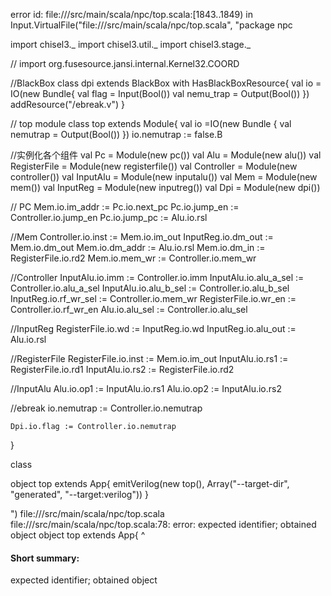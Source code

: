 error id: file://<WORKSPACE>/src/main/scala/npc/top.scala:[1843..1849) in Input.VirtualFile("file://<WORKSPACE>/src/main/scala/npc/top.scala", "package npc

import chisel3._
import chisel3.util._
import chisel3.stage._

// import org.fusesource.jansi.internal.Kernel32.COORD

//BlackBox
class dpi extends BlackBox with HasBlackBoxResource{
    val io = IO(new Bundle{
        val flag = Input(Bool())
        val nemu_trap = Output(Bool())
    })
    addResource("/ebreak.v")
}


// top module
class top extends Module{
    val io =IO(new Bundle {
        val nemutrap = Output(Bool())
    })
    io.nemutrap := false.B

//实例化各个组件
    val Pc = Module(new pc())
    val Alu = Module(new alu())
    val RegisterFile = Module(new registerfile())
    val Controller = Module(new controller())
    val InputAlu = Module(new inputalu())
    val Mem = Module(new mem())
    val InputReg = Module(new inputreg())
    val Dpi = Module(new dpi())

// PC
    Mem.io.im_addr := Pc.io.next_pc
    Pc.io.jump_en := Controller.io.jump_en
    Pc.io.jump_pc := Alu.io.rsl

//Mem 
    Controller.io.inst := Mem.io.im_out
    InputReg.io.dm_out := Mem.io.dm_out
    Mem.io.dm_addr := Alu.io.rsl
    Mem.io.dm_in := RegisterFile.io.rd2
    Mem.io.mem_wr := Controller.io.mem_wr

//Controller
    InputAlu.io.imm := Controller.io.imm
    InputAlu.io.alu_a_sel := Controller.io.alu_a_sel
    InputAlu.io.alu_b_sel := Controller.io.alu_b_sel
    InputReg.io.rf_wr_sel := Controller.io.mem_wr
    RegisterFile.io.wr_en := Controller.io.rf_wr_en
    Alu.io.alu_sel := Controller.io.alu_sel

//InputReg
    RegisterFile.io.wd := InputReg.io.wd
    InputReg.io.alu_out := Alu.io.rsl

//RegisterFile
    RegisterFile.io.inst := Mem.io.im_out
    InputAlu.io.rs1 := RegisterFile.io.rd1
    InputAlu.io.rs2 := RegisterFile.io.rd2

//InputAlu
    Alu.io.op1 := InputAlu.io.rs1
    Alu.io.op2 := InputAlu.io.rs2

//ebreak
    io.nemutrap := Controller.io.nemutrap

    Dpi.io.flag := Controller.io.nemutrap
}


class 

object top extends App{
    emitVerilog(new top(), Array("--target-dir", "generated", "--target:verilog"))
}

")
file://<WORKSPACE>/src/main/scala/npc/top.scala
file://<WORKSPACE>/src/main/scala/npc/top.scala:78: error: expected identifier; obtained object
object top extends App{
^
#### Short summary: 

expected identifier; obtained object